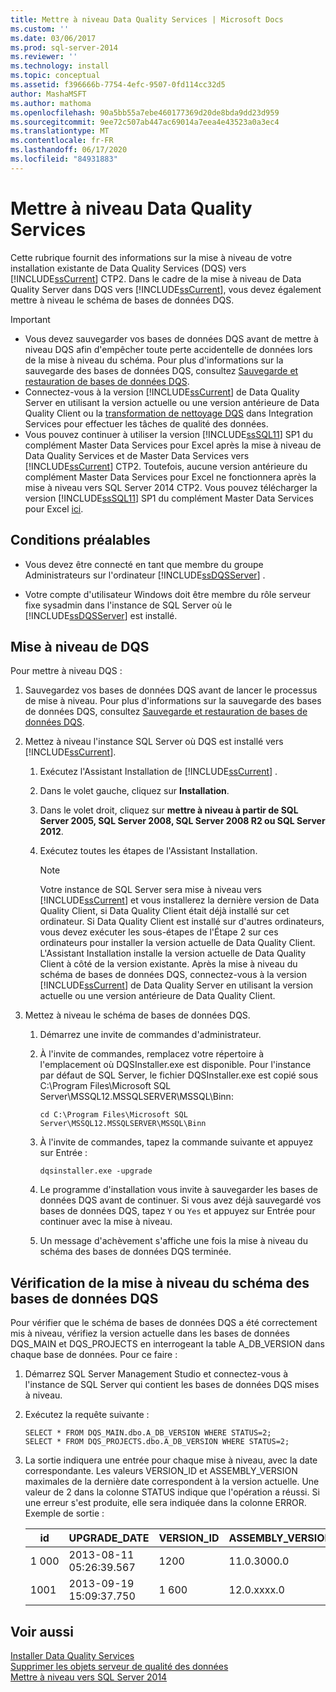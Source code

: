 ```yaml
---
title: Mettre à niveau Data Quality Services | Microsoft Docs
ms.custom: ''
ms.date: 03/06/2017
ms.prod: sql-server-2014
ms.reviewer: ''
ms.technology: install
ms.topic: conceptual
ms.assetid: f396666b-7754-4efc-9507-0fd114cc32d5
author: MashaMSFT
ms.author: mathoma
ms.openlocfilehash: 90a5bb55a7ebe460177369d20de8bda9dd23d959
ms.sourcegitcommit: 9ee72c507ab447ac69014a7eea4e43523a0a3ec4
ms.translationtype: MT
ms.contentlocale: fr-FR
ms.lasthandoff: 06/17/2020
ms.locfileid: "84931883"
---
```

# <a name="upgrade-data-quality-services"></a>Mettre à niveau Data Quality Services
  Cette rubrique fournit des informations sur la mise à niveau de votre installation existante de Data Quality Services (DQS) vers [!INCLUDE[ssCurrent](../../includes/sscurrent-md.md)] CTP2. Dans le cadre de la mise à niveau de Data Quality Server dans DQS vers [!INCLUDE[ssCurrent](../../includes/sscurrent-md.md)], vous devez également mettre à niveau le schéma de bases de données DQS.  
  
> [!IMPORTANT]
>  -   Vous devez sauvegarder vos bases de données DQS avant de mettre à niveau DQS afin d'empêcher toute perte accidentelle de données lors de la mise à niveau du schéma. Pour plus d'informations sur la sauvegarde des bases de données DQS, consultez [Sauvegarde et restauration de bases de données DQS](../../data-quality-services/backing-up-and-restoring-dqs-databases.md).  
> -   Connectez-vous à la version [!INCLUDE[ssCurrent](../../includes/sscurrent-md.md)] de Data Quality Server en utilisant la version actuelle ou une version antérieure de Data Quality Client ou la [transformation de nettoyage DQS](../../integration-services/data-flow/transformations/dqs-cleansing-transformation.md) dans Integration Services pour effectuer les tâches de qualité des données.  
> -   Vous pouvez continuer à utiliser la version [!INCLUDE[ssSQL11](../../includes/sssql11-md.md)] SP1 du complément Master Data Services pour Excel après la mise à niveau de Data Quality Services et de Master Data Services vers [!INCLUDE[ssCurrent](../../includes/sscurrent-md.md)] CTP2. Toutefois, aucune version antérieure du complément Master Data Services pour Excel ne fonctionnera après la mise à niveau vers SQL Server 2014 CTP2. Vous pouvez télécharger la version [!INCLUDE[ssSQL11](../../includes/sssql11-md.md)] SP1 du complément Master Data Services pour Excel [ici](https://go.microsoft.com/fwlink/?LinkId=328664).  
  
##  <a name="prerequisites"></a><a name="Prerequisites"></a> Conditions préalables  
  
-   Vous devez être connecté en tant que membre du groupe Administrateurs sur l'ordinateur [!INCLUDE[ssDQSServer](../../includes/ssdqsserver-md.md)] .  
  
-   Votre compte d'utilisateur Windows doit être membre du rôle serveur fixe sysadmin dans l'instance de SQL Server où le [!INCLUDE[ssDQSServer](../../includes/ssdqsserver-md.md)] est installé.  
  
##  <a name="upgrading-dqs"></a><a name="Upgrade"></a> Mise à niveau de DQS  
 Pour mettre à niveau DQS :  
  
1.  Sauvegardez vos bases de données DQS avant de lancer le processus de mise à niveau. Pour plus d'informations sur la sauvegarde des bases de données DQS, consultez [Sauvegarde et restauration de bases de données DQS](../../data-quality-services/backing-up-and-restoring-dqs-databases.md).  
  
2.  Mettez à niveau l'instance SQL Server où DQS est installé vers [!INCLUDE[ssCurrent](../../includes/sscurrent-md.md)].  
  
    1.  Exécutez l'Assistant Installation de [!INCLUDE[ssCurrent](../../includes/sscurrent-md.md)] .  
  
    2.  Dans le volet gauche, cliquez sur **Installation**.  
  
    3.  Dans le volet droit, cliquez sur **mettre à niveau à partir de SQL Server 2005, SQL Server 2008, SQL Server 2008 R2 ou SQL Server 2012**.  
  
    4.  Exécutez toutes les étapes de l'Assistant Installation.  
  
        > [!NOTE]  
        >  Votre instance de SQL Server sera mise à niveau vers [!INCLUDE[ssCurrent](../../includes/sscurrent-md.md)] et vous installerez la dernière version de Data Quality Client, si Data Quality Client était déjà installé sur cet ordinateur. Si Data Quality Client est installé sur d'autres ordinateurs, vous devez exécuter les sous-étapes de l'Étape 2 sur ces ordinateurs pour installer la version actuelle de Data Quality Client. L'Assistant Installation installe la version actuelle de Data Quality Client à côté de la version existante. Après la mise à niveau du schéma de bases de données DQS, connectez-vous à la version [!INCLUDE[ssCurrent](../../includes/sscurrent-md.md)] de Data Quality Server en utilisant la version actuelle ou une version antérieure de Data Quality Client.  
  
3.  Mettez à niveau le schéma de bases de données DQS.  
  
    1.  Démarrez une invite de commandes d'administrateur.  
  
    2.  À l'invite de commandes, remplacez votre répertoire à l'emplacement où DQSInstaller.exe est disponible. Pour l'instance par défaut de SQL Server, le fichier DQSInstaller.exe est copié sous C:\Program Files\Microsoft SQL Server\MSSQL12.MSSQLSERVER\MSSQL\Binn:  
  
        ```  
        cd C:\Program Files\Microsoft SQL Server\MSSQL12.MSSQLSERVER\MSSQL\Binn  
        ```  
  
    3.  À l'invite de commandes, tapez la commande suivante et appuyez sur Entrée :  
  
        ```  
        dqsinstaller.exe -upgrade  
        ```  
  
    4.  Le programme d'installation vous invite à sauvegarder les bases de données DQS avant de continuer. Si vous avez déjà sauvegardé vos bases de données DQS, tapez `Y` ou `Yes` et appuyez sur Entrée pour continuer avec la mise à niveau.  
  
    5.  Un message d'achèvement s'affiche une fois la mise à niveau du schéma des bases de données DQS terminée.  
  
##  <a name="verifying-the-dqs-databases-schema-upgrade"></a><a name="Verify"></a> Vérification de la mise à niveau du schéma des bases de données DQS  
 Pour vérifier que le schéma de bases de données DQS a été correctement mis à niveau, vérifiez la version actuelle dans les bases de données DQS_MAIN et DQS_PROJECTS en interrogeant la table A_DB_VERSION dans chaque base de données. Pour ce faire :  
  
1.  Démarrez SQL Server Management Studio et connectez-vous à l'instance de SQL Server qui contient les bases de données DQS mises à niveau.  
  
2.  Exécutez la requête suivante :  
  
    ```  
    SELECT * FROM DQS_MAIN.dbo.A_DB_VERSION WHERE STATUS=2;  
    SELECT * FROM DQS_PROJECTS.dbo.A_DB_VERSION WHERE STATUS=2;  
    ```  
  
3.  La sortie indiquera une entrée pour chaque mise à niveau, avec la date correspondante. Les valeurs VERSION_ID et ASSEMBLY_VERSION maximales de la dernière date correspondent à la version actuelle. Une valeur de 2 dans la colonne STATUS indique que l'opération a réussi. Si une erreur s'est produite, elle sera indiquée dans la colonne ERROR. Exemple de sortie :  
  
    |id|UPGRADE_DATE|VERSION_ID|ASSEMBLY_VERSION|USER_NAME|STATUT|ERROR|  
    |--------|-------------------|-----------------|-----------------------|----------------|------------|-----------|  
    |1 000|2013-08-11 05:26:39.567|1200|11.0.3000.0|\<DOMAIN\UserName>|2||  
    |1001|2013-09-19 15:09:37.750|1 600|12.0.xxxx.0|\<DOMAIN\UserName>|2||  
  
## <a name="see-also"></a>Voir aussi  
 [Installer Data Quality Services](../../data-quality-services/install-windows/install-data-quality-services.md)   
 [Supprimer les objets serveur de qualité des données](../../sql-server/install/remove-data-quality-server-objects.md)   
 [Mettre à niveau vers SQL Server 2014](upgrade-sql-server.md)  
  
  
